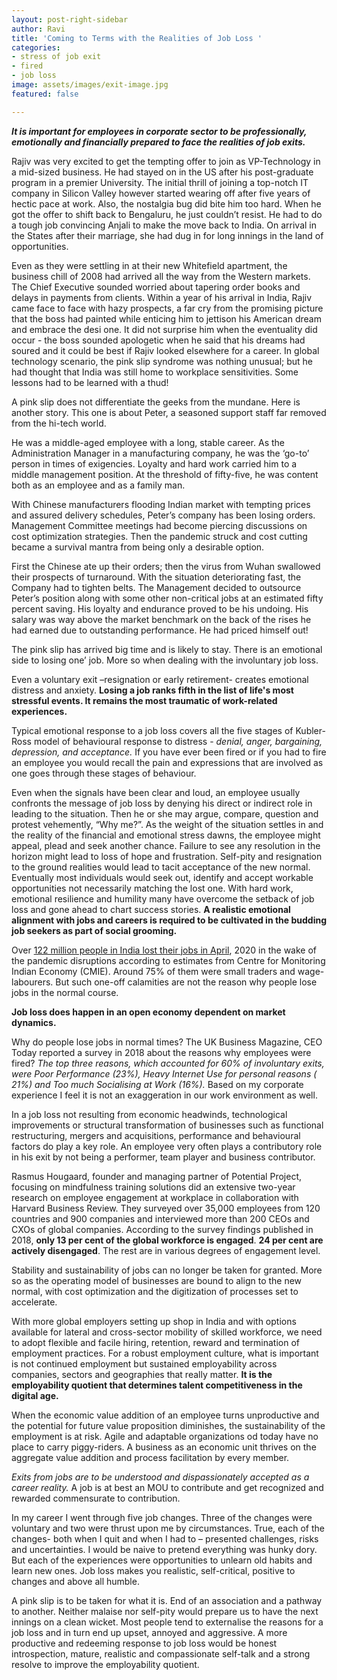 ```yaml
---
layout: post-right-sidebar
author: Ravi
title: 'Coming to Terms with the Realities of Job Loss '
categories:
- stress of job exit
- fired
- job loss
image: assets/images/exit-image.jpg
featured: false

---
```

**_It is important for employees in corporate sector to be professionally, emotionally and financially prepared to face the realities of job exits._**

Rajiv was very excited to get the tempting offer to join as VP-Technology in a mid-sized business. He had stayed on in the US after his post-graduate program in a premier University. The initial thrill of joining a top-notch IT company in Silicon Valley however started wearing off after five years of hectic pace at work. Also, the nostalgia bug did bite him too hard. When he got the offer to shift back to Bengaluru, he just couldn’t resist. He had to do a tough job convincing Anjali to make the move back to India. On arrival in the States after their marriage, she had dug in for long innings in the land of opportunities.

Even as they were settling in at their new Whitefield apartment, the business chill of 2008 had arrived all the way from the Western markets. The Chief Executive sounded worried about tapering order books and delays in payments from clients. Within a year of his arrival in India, Rajiv came face to face with hazy prospects, a far cry from the promising picture that the boss had painted while enticing him to jettison his American dream and embrace the desi one. It did not surprise him when the eventuality did occur - the boss sounded apologetic when he said that his dreams had soured and it could be best if Rajiv looked elsewhere for a career. In global technology scenario, the pink slip syndrome was nothing unusual; but he had thought that India was still home to workplace sensitivities. Some lessons had to be learned with a thud!

A pink slip does not differentiate the geeks from the mundane. Here is another story. This one is about Peter, a seasoned support staff far removed from the hi-tech world.

He was a middle-aged employee with a long, stable career. As the Administration Manager in a manufacturing company, he was the ‘go-to’ person in times of exigencies. Loyalty and hard work carried him to a middle management position. At the threshold of fifty-five, he was content both as an employee and as a family man.

With Chinese manufacturers flooding Indian market with tempting prices and assured delivery schedules, Peter’s company has been losing orders. Management Committee meetings had become piercing discussions on cost optimization strategies. Then the pandemic struck and cost cutting became a survival mantra from being only a desirable option.

First the Chinese ate up their orders; then the virus from Wuhan swallowed their prospects of turnaround. With the situation deteriorating fast, the Company had to tighten belts. The Management decided to outsource Peter’s position along with some other non-critical jobs at an estimated fifty percent saving. His loyalty and endurance proved to be his undoing. His salary was way above the market benchmark on the back of the rises he had earned due to outstanding performance. He had priced himself out!

The pink slip has arrived big time and is likely to stay. There is an emotional side to losing one’ job. More so when dealing with the involuntary job loss.

Even a voluntary exit –resignation or early retirement- creates emotional distress and anxiety. **Losing a job ranks fifth in the list of life's most stressful events. It remains the most traumatic of work-related experiences.**

Typical emotional response to a job loss covers all the five stages of Kubler-Ross model of behavioural response to distress - _denial, anger, bargaining, depression, and acceptance._ If you have ever been fired or if you had to fire an employee you would recall the pain and expressions that are involved as one goes through these stages of behaviour.

Even when the signals have been clear and loud, an employee usually confronts the message of job loss by denying his direct or indirect role in leading to the situation. Then he or she may argue, compare, question and protest vehemently, “Why me?”. As the weight of the situation settles in and the reality of the financial and emotional stress dawns, the employee might appeal, plead and seek another chance. Failure to see any resolution in the horizon might lead to loss of hope and frustration. Self-pity and resignation to the ground realities would lead to tacit acceptance of the new normal. Eventually most individuals would seek out, identify and accept workable opportunities not necessarily matching the lost one. With hard work, emotional resilience and humility many have overcome the setback of job loss and gone ahead to chart success stories. **A realistic emotional alignment with jobs and careers is required to be cultivated in the budding job seekers as part of social grooming.**

Over [122 million people in India lost their jobs in April](https://www.thehindu.com/business/indias-unemployment-rate-rises-to-2711-amid-covid-19-crisis-cmie/article31511006.ece), 2020 in the wake of the pandemic disruptions according to estimates from Centre for Monitoring Indian Economy (CMIE). Around 75% of them were small traders and wage-labourers. But such one-off calamities are not the reason why people lose jobs in the normal course.

**Job loss does happen in an open economy dependent on market dynamics.**

Why do people lose jobs in normal times? The UK Business Magazine, CEO Today reported a survey in 2018 about the reasons why employees were fired? _The top three reasons, which accounted for 60% of involuntary exits, were Poor Performance (23%), Heavy Internet Use for personal reasons ( 21%) and Too much Socialising at Work (16%)._ Based on my corporate experience I feel it is not an exaggeration in our work environment as well.

In a job loss not resulting from economic headwinds, technological improvements or structural transformation of businesses such as functional restructuring, mergers and acquisitions, performance and behavioural factors do play a key role. An employee very often plays a contributory role in his exit by not being a performer, team player and business contributor.

Rasmus Hougaard, founder and managing partner of Potential Project, focusing on mindfulness training solutions did an extensive two-year research on employee engagement at workplace in collaboration with Harvard Business Review. They surveyed over 35,000 employees from 120 countries and 900 companies and interviewed more than 200 CEOs and CXOs of global companies. According to the survey findings published in 2018, **only 13 per cent of the global workforce is engaged**. **24 per cent are actively disengaged**. The rest are in various degrees of engagement level.

Stability and sustainability of jobs can no longer be taken for granted. More so as the operating model of businesses are bound to align to the new normal, with cost optimization and the digitization of processes set to accelerate.

With more global employers setting up shop in India and with options available for lateral and cross-sector mobility of skilled workforce, we need to adopt flexible and facile hiring, retention, reward and termination of employment practices. For a robust employment culture, what is important is not continued employment but sustained employability across companies, sectors and geographies that really matter. **It is the employability quotient that determines talent competitiveness in the digital age.**

When the economic value addition of an employee turns unproductive and the potential for future value proposition diminishes, the sustainability of the employment is at risk. Agile and adaptable organizations od today have no place to carry piggy-riders. A business as an economic unit thrives on the aggregate value addition and process facilitation by every member.

_Exits from jobs are to be understood and dispassionately accepted as a career reality._ A job is at best an MOU to contribute and get recognized and rewarded commensurate to contribution.

In my career I went through five job changes. Three of the changes were voluntary and two were thrust upon me by circumstances. True, each of the changes- both when I quit and when I had to – presented challenges, risks and uncertainties. I would be naive to pretend everything was hunky dory. But each of the experiences were opportunities to unlearn old habits and learn new ones. Job loss makes you realistic, self-critical, positive to changes and above all humble.

A pink slip is to be taken for what it is. End of an association and a pathway to another. Neither malaise nor self-pity would prepare us to have the next innings on a clean wicket. Most people tend to externalise the reasons for a job loss and in turn end up upset, annoyed and aggressive. A more productive and redeeming response to job loss would be honest introspection, mature, realistic and compassionate self-talk and a strong resolve to improve the employability quotient.